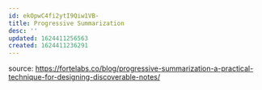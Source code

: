 ```yaml
---
id: ekOpwC4fi2ytI9Qiw1VB-
title: Progressive Summarization
desc: ''
updated: 1624411256563
created: 1624411236291
---
```


source: https://fortelabs.co/blog/progressive-summarization-a-practical-technique-for-designing-discoverable-notes/
